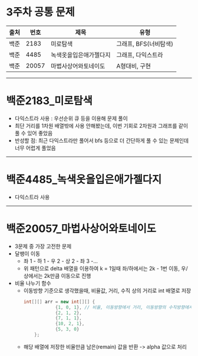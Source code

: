 # 3주차 공통 문제
|출처| 번호    | 제목          | 유형            |
|---|-------|-------------|---------------|
|백준| 2183  | 미로탐색        | 그래프, BFS(너비탐색) |
|백준| 4485  | 녹색옷을입은애가젤다지 | 그래프, 다익스트라    |
|백준| 20057 | 마법사상어와토네이도  | A형대비, 구현      |

---

# 백준2183_미로탐색
- 다익스트라 사용 : 우선순위 큐 등을 이용해 문제 풀이
- 최단 거리를 1차원 배열밖에 사용 안해봤는데, 이번 기회로 2차원과 그래프를 같이 풀 수 있어 좋았음
- 반성할 점: 최근 다익스트라만 풀어서 bfs 등으로 더 간단하게 풀 수 있는 문제인데 너무 어렵게 풀었음

---

# 백준4485_녹색옷을입은애가젤다지
- 다익스트라 사용


---

# 백준20057_마법사상어와토네이도

- 3문제 중 가장 고전한 문제    
- 달팽이 이동
  - 좌 1 - 하 1 - 우 2 - 상 2 - 좌 3 -...
  - 위 패턴으로 delta 배열을 이용하여 k = 1일때 좌/하에서는 2k - 1번 이동, 우/상에서는 2k만큼 이동으로 진행   
- 비율 나누기 함수
  - 이동방향 기준으로 생각했을때, 비율값, 거리, 수직 상의 거리로 int 배열로 저장
    ``` java
    int[][] arr = new int[][] {
                {1, 0, 1}, // 비율, 이동방향에서 거리, 이동방향의 수직방향에서 거리
                {2, 1, 2},
                {7, 1, 1},
                {10, 2, 1},
                {5, 3, 0}
        };
    ```
  - 해당 배열에 저장한 비율만큼 남은(remain) 값을 반환 -> alpha 값으로 처리

